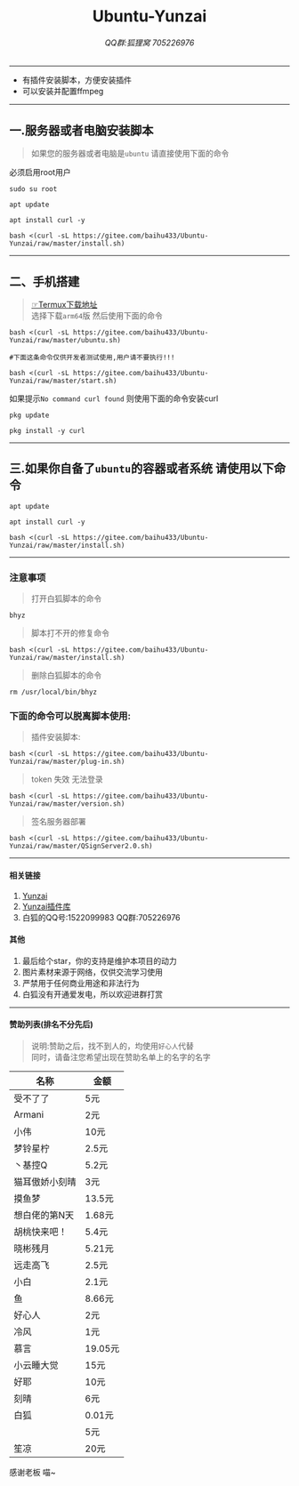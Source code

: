 <h1 align="center">Ubuntu-Yunzai</h1>
<h6 align="center">QQ群:狐狸窝 705226976</h6>
<hr/>
<ul>
<li>有插件安装脚本，方便安装插件</li>
<li>可以安装并配置ffmpeg</li>
</ul>
<hr/>

## 一.服务器或者电脑安装脚本<br>
>如果您的服务器或者电脑是`ubuntu` 请直接使用下面的命令<br>

必须启用root用户
```
sudo su root
```
```
apt update
```
```
apt install curl -y
```
```
bash <(curl -sL https://gitee.com/baihu433/Ubuntu-Yunzai/raw/master/install.sh)
```

<hr>

## 二、手机搭建

>[☞Termux下载地址](https://github.com/termux/termux-app/releases)<br>
>选择下载`arm64`版 然后使用下面的命令

```
bash <(curl -sL https://gitee.com/baihu433/Ubuntu-Yunzai/raw/master/ubuntu.sh)

#下面这条命令仅供开发者测试使用,用户请不要执行!!!

bash <(curl -sL https://gitee.com/baihu433/Ubuntu-Yunzai/raw/master/start.sh)
```

如果提示`No command curl found` 则使用下面的命令安装curl <br>

```
pkg update
```
```
pkg install -y curl
```

<hr>

## 三.如果你自备了`ubuntu`的容器或者系统 请使用以下命令

```
apt update
```

```
apt install curl -y
```

```
bash <(curl -sL https://gitee.com/baihu433/Ubuntu-Yunzai/raw/master/install.sh)
```

<hr>

### 注意事项

>打开白狐脚本的命令
```
bhyz
```
>脚本打不开的修复命令
```
bash <(curl -sL https://gitee.com/baihu433/Ubuntu-Yunzai/raw/master/install.sh)
```
>删除白狐脚本的命令
```
rm /usr/local/bin/bhyz
```

### 下面的命令可以脱离脚本使用:

>插件安装脚本:
```
bash <(curl -sL https://gitee.com/baihu433/Ubuntu-Yunzai/raw/master/plug-in.sh)
```
>token 失效 无法登录
```
bash <(curl -sL https://gitee.com/baihu433/Ubuntu-Yunzai/raw/master/version.sh)
```
>签名服务器部署
```
bash <(curl -sL https://gitee.com/baihu433/Ubuntu-Yunzai/raw/master/QSignServer2.0.sh)
```

<hr/>

#### 相关链接

1. [Yunzai](https://gitee.com/Le-niao/Yunzai-Bot)
2. [Yunzai插件库](https://gitee.com/yhArcadia/Yunzai-Bot-plugins-index)
3. 白狐的QQ号:1522099983 QQ群:705226976


#### 其他

1. 最后给个star，你的支持是维护本项目的动力<br>
2. 图片素材来源于网络，仅供交流学习使用<br>
3. 严禁用于任何商业用途和非法行为<br>
4. 白狐没有开通爱发电，所以欢迎进群打赏<br>

<hr>

#### 赞助列表(排名不分先后)

>说明:赞助之后，找不到人的，均使用`好心人`代替<br>同时，请备注您希望出现在赞助名单上的名字的名字

| 名称 | 金额 |
|----|----|
|受不了了|5元|
|Armani|2元|
|小伟|10元|
|梦铃星柠|2.5元|
|丶基控Q | 5.2元|
|猫耳傲娇小刻晴|3元|
|摸鱼梦|13.5元|
|想白佬的第N天|1.68元|
|胡桃快来吧！|5.4元|
|晓彬残月|5.21元|
|远走高飞|2.5元|
|小白|2.1元|
|鱼|8.66元|
|好心人|2元|
|冷风|1元|
|慕言|19.05元|
|小云睡大觉|15元|
|好耶|10元|
|刻晴|6元|
|白狐|0.01元|
|   |5元|
|笙凉|20元
感谢老板 喵~